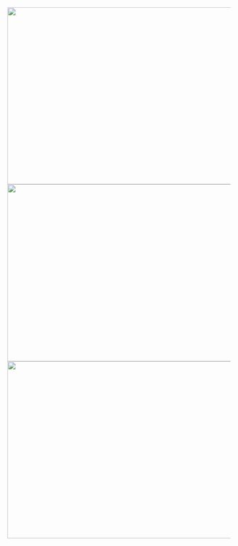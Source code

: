 <center>
<img src="https://github.com/vishnugit21/Stock-market-prediction/assets/95951535/d5c6ad17-8b91-440d-871e-b2ad26408351" height="400" width="550">
<img src="https://github.com/vishnugit21/Stock-market-prediction/assets/95951535/8eb103b5-4906-4e40-ba59-dd930283005f" height="400" width="550">
<img src="https://github.com/vishnugit21/Stock-market-prediction/assets/95951535/1fdef90f-7cf4-4aa4-8ea0-faa371b6a244" height="400" width ="550">

</center>
